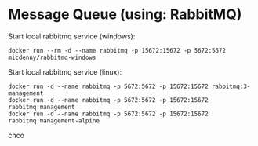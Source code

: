 ﻿# Message Queue (using: RabbitMQ)



Start local rabbitmq service (windows):

```
docker run --rm -d --name rabbitmq -p 15672:15672 -p 5672:5672 micdenny/rabbitmq-windows
```


Start local rabbitmq service (linux):

```
docker run -d --name rabbitmq -p 5672:5672 -p 15672:15672 rabbitmq:3-management
docker run -d --name rabbitmq -p 5672:5672 -p 15672:15672 rabbitmq:management
docker run -d --name rabbitmq -p 5672:5672 -p 15672:15672 rabbitmq:management-alpine
```

chco






